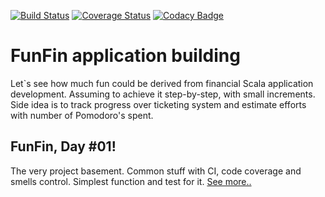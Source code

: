[![Build Status](https://travis-ci.org/bearmug/fun-fin.svg?branch=master)](https://travis-ci.org/bearmug/fun-fin) [![Coverage Status](https://coveralls.io/repos/github/bearmug/fun-fin/badge.svg)](https://coveralls.io/github/bearmug/fun-fin) [![Codacy Badge](https://api.codacy.com/project/badge/Grade/fd732ba5cee84e3c93642d8cc0140d75)](https://www.codacy.com/app/pavel-fadeev/fun-fin?utm_source=github.com&amp;utm_medium=referral&amp;utm_content=bearmug/fun-fin&amp;utm_campaign=Badge_Grade)

# FunFin application building
Let`s see how much fun could be derived from financial Scala application development.
Assuming to achieve it step-by-step, with small increments.
Side idea is to track progress over ticketing system and estimate efforts with number of Pomodoro's spent.


## FunFin, Day #01!
The very project basement. Common stuff with CI, code coverage and smells control.
Simplest function and test for it. [See more..](docs/01-dummy-application.md)
